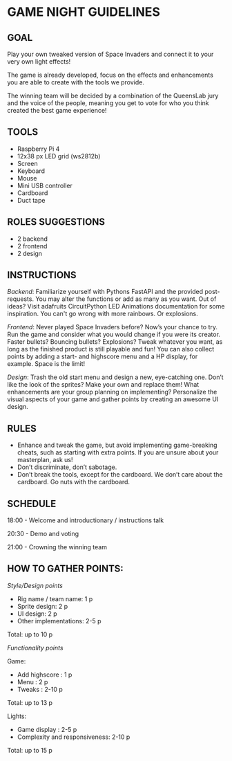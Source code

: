 # GAME NIGHT GUIDELINES

## GOAL

Play your own tweaked version of Space Invaders and connect it to your very own light effects! 

The game is already developed, focus on the effects and enhancements you are able to create with the tools we provide. 

The winning team will be decided by a combination of the QueensLab jury and the voice of the people, meaning you get to vote for who you think created the best game experience! 


## TOOLS

- Raspberry Pi 4
- 12x38 px LED grid (ws2812b)
- Screen 
- Keyboard
- Mouse 
- Mini USB controller
- Cardboard
- Duct tape


## ROLES SUGGESTIONS 

- 2 backend
- 2 frontend
- 2 design


## INSTRUCTIONS

*Backend*: 
Familiarize yourself with Pythons FastAPI and the provided post-requests. You may alter the functions or add as many as you want. Out of ideas? Visit adafruits CircuitPython LED Animations documentation for some inspiration. You can't go wrong with more rainbows. Or explosions.

*Frontend*: 
Never played Space Invaders before? Now’s your chance to try. Run the game and consider what you would change if you were its creator. Faster bullets? Bouncing bullets? Explosions? Tweak whatever you want, as long as the finished product is still playable and fun!
You can also collect points by adding a start- and highscore menu and a HP display, for example. Space is the limit!

*Design*: 
Trash the old start menu and design a new, eye-catching one. Don’t like the look of the sprites? Make your own and replace them! What enhancements are your group planning on implementing? Personalize the visual aspects of your game and gather points by creating an awesome UI design. 


## RULES

- Enhance and tweak the game, but avoid implementing game-breaking cheats, such as starting with extra points. If you are unsure about your masterplan, ask us!  
- Don’t discriminate, don’t sabotage. 
- Don’t break the tools, except for the cardboard. We don’t care about the cardboard. Go nuts with the cardboard. 


## SCHEDULE

18:00 - Welcome and introductionary / instructions talk

20:30 - Demo and voting

21:00 - Crowning the winning team 


## HOW TO GATHER POINTS: 

*Style/Design points*

- Rig name / team name: 1 p
- Sprite design: 2 p
- UI design: 2 p
- Other implementations: 2-5 p

Total: up to 10 p

*Functionality points*

Game:
- Add highscore : 1 p
- Menu : 2 p
- Tweaks : 2-10 p

Total: up to 13 p

Lights:
- Game display : 2-5 p 
- Complexity and responsiveness: 2-10 p

Total: up to 15 p
